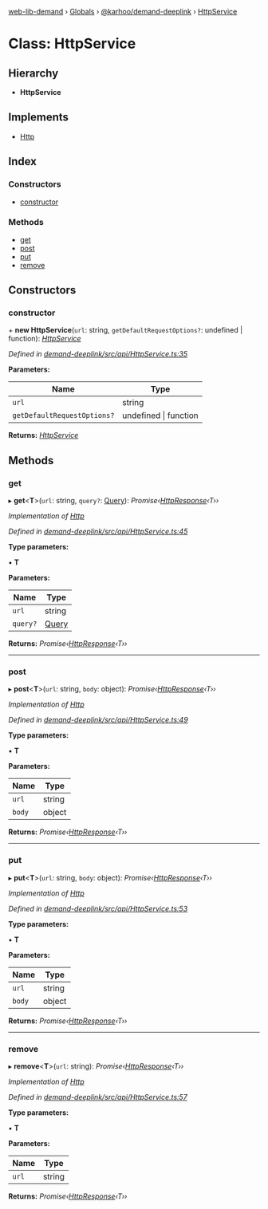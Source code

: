 [web-lib-demand](../README.md) › [Globals](../globals.md) › [@karhoo/demand-deeplink](../modules/_karhoo_demand_deeplink.md) › [HttpService](_karhoo_demand_deeplink.httpservice.md)

# Class: HttpService

## Hierarchy

* **HttpService**

## Implements

* [Http](../interfaces/_karhoo_demand_deeplink.http.md)

## Index

### Constructors

* [constructor](_karhoo_demand_deeplink.httpservice.md#constructor)

### Methods

* [get](_karhoo_demand_deeplink.httpservice.md#get)
* [post](_karhoo_demand_deeplink.httpservice.md#post)
* [put](_karhoo_demand_deeplink.httpservice.md#put)
* [remove](_karhoo_demand_deeplink.httpservice.md#remove)

## Constructors

###  constructor

\+ **new HttpService**(`url`: string, `getDefaultRequestOptions?`: undefined | function): *[HttpService](_karhoo_demand_deeplink.httpservice.md)*

*Defined in [demand-deeplink/src/api/HttpService.ts:35](https://github.com/karhoo/web-lib-demand/blob/4e5326f/packages/demand-deeplink/src/api/HttpService.ts#L35)*

**Parameters:**

Name | Type |
------ | ------ |
`url` | string |
`getDefaultRequestOptions?` | undefined &#124; function |

**Returns:** *[HttpService](_karhoo_demand_deeplink.httpservice.md)*

## Methods

###  get

▸ **get**<**T**>(`url`: string, `query?`: [Query](../modules/_karhoo_demand_deeplink.md#query)): *Promise‹[HttpResponse](../modules/_karhoo_demand_deeplink.md#httpresponse)‹T››*

*Implementation of [Http](../interfaces/_karhoo_demand_deeplink.http.md)*

*Defined in [demand-deeplink/src/api/HttpService.ts:45](https://github.com/karhoo/web-lib-demand/blob/4e5326f/packages/demand-deeplink/src/api/HttpService.ts#L45)*

**Type parameters:**

▪ **T**

**Parameters:**

Name | Type |
------ | ------ |
`url` | string |
`query?` | [Query](../modules/_karhoo_demand_deeplink.md#query) |

**Returns:** *Promise‹[HttpResponse](../modules/_karhoo_demand_deeplink.md#httpresponse)‹T››*

___

###  post

▸ **post**<**T**>(`url`: string, `body`: object): *Promise‹[HttpResponse](../modules/_karhoo_demand_deeplink.md#httpresponse)‹T››*

*Implementation of [Http](../interfaces/_karhoo_demand_deeplink.http.md)*

*Defined in [demand-deeplink/src/api/HttpService.ts:49](https://github.com/karhoo/web-lib-demand/blob/4e5326f/packages/demand-deeplink/src/api/HttpService.ts#L49)*

**Type parameters:**

▪ **T**

**Parameters:**

Name | Type |
------ | ------ |
`url` | string |
`body` | object |

**Returns:** *Promise‹[HttpResponse](../modules/_karhoo_demand_deeplink.md#httpresponse)‹T››*

___

###  put

▸ **put**<**T**>(`url`: string, `body`: object): *Promise‹[HttpResponse](../modules/_karhoo_demand_deeplink.md#httpresponse)‹T››*

*Implementation of [Http](../interfaces/_karhoo_demand_deeplink.http.md)*

*Defined in [demand-deeplink/src/api/HttpService.ts:53](https://github.com/karhoo/web-lib-demand/blob/4e5326f/packages/demand-deeplink/src/api/HttpService.ts#L53)*

**Type parameters:**

▪ **T**

**Parameters:**

Name | Type |
------ | ------ |
`url` | string |
`body` | object |

**Returns:** *Promise‹[HttpResponse](../modules/_karhoo_demand_deeplink.md#httpresponse)‹T››*

___

###  remove

▸ **remove**<**T**>(`url`: string): *Promise‹[HttpResponse](../modules/_karhoo_demand_deeplink.md#httpresponse)‹T››*

*Implementation of [Http](../interfaces/_karhoo_demand_deeplink.http.md)*

*Defined in [demand-deeplink/src/api/HttpService.ts:57](https://github.com/karhoo/web-lib-demand/blob/4e5326f/packages/demand-deeplink/src/api/HttpService.ts#L57)*

**Type parameters:**

▪ **T**

**Parameters:**

Name | Type |
------ | ------ |
`url` | string |

**Returns:** *Promise‹[HttpResponse](../modules/_karhoo_demand_deeplink.md#httpresponse)‹T››*
